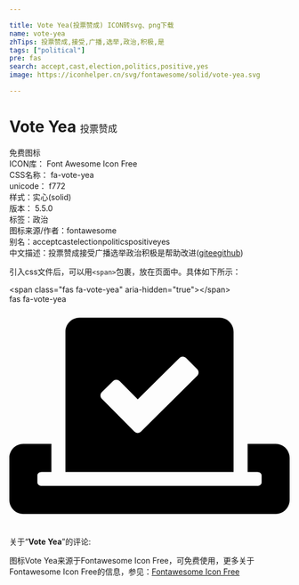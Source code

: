 ```yaml
---

title: Vote Yea(投票赞成) ICON转svg、png下载
name: vote-yea
zhTips: 投票赞成,接受,广播,选举,政治,积极,是
tags: ["political"]
pre: fas
search: accept,cast,election,politics,positive,yes
image: https://iconhelper.cn/svg/fontawesome/solid/vote-yea.svg

---
```


# Vote Yea  <small style="font-size: 60%;font-weight: 100">投票赞成</small>


<div class="detail-page">
<p>
<span><span class="badge-success badge">免费图标</span> </span>
<br/>
<span>
ICON库：
<span class="badge-secondary badge">Font Awesome Icon Free</span> 
</span>
<br/>
<span>
CSS名称：
<span class="badge-secondary badge">fa-vote-yea</span> 
</span>
<br/>
<span>
unicode：
<span class="badge-secondary badge">f772</span> 
<copy-btn content='f772' btn-title=""></copy-btn>
<copy-btn :content='String.fromCodePoint(parseInt("f772", 16))' btn-title="复制U"></copy-btn>
</span><br/><span>样式：<span class="badge-light badge">实心(solid)</span></span>
<br/>
<span>
版本：
<span class="badge-secondary badge">5.5.0</span> 
</span><br/><span>标签：<span class="badge-light badge"><router-link to="/tags/political.html">政治</router-link></span></span>
<br/>
<span>图标来源/作者：<span class="badge-light badge">fontawesome</span></span> 
<br/>
<span>别名：<span class="badge-light badge">accept</span><span class="badge-light badge">cast</span><span class="badge-light badge">election</span><span class="badge-light badge">politics</span><span class="badge-light badge">positive</span><span class="badge-light badge">yes</span></span><br/><span class="zh-detail">中文描述：<span class="badge-primary badge">投票赞成</span><span class="badge-primary badge">接受</span><span class="badge-primary badge">广播</span><span class="badge-primary badge">选举</span><span class="badge-primary badge">政治</span><span class="badge-primary badge">积极</span><span class="badge-primary badge">是</span><span class="help-link"><span>帮助改进</span>(<a href="https://gitee.com/liuwave/icon-helper/edit/master/json/fontawesome/solid/vote-yea.json" target="_blank" rel="noopener noreferrer">gitee</a><a href="https://github.com/liuwave/icon-helper/edit/master/json/fontawesome/solid/vote-yea.json" target="_blank" rel="noopener noreferrer">github</a></span>)</span><br/>
</p>
</div>
<div class="alert alert-dark">
  <i class="fas fa-vote-yea fa-xs"></i>
  <i class="fas fa-vote-yea fa-sm"></i>
  <i class="fas fa-vote-yea fa-lg"></i>
  <i class="fas fa-vote-yea fa-2x"></i>
  <i class="fas fa-vote-yea fa-3x"></i>
  <i class="fas fa-vote-yea fa-5x"></i>
  <i class="fas fa-vote-yea fa-7x"></i>
</div>
<div>
  <p>引入css文件后，可以用<code>&lt;span&gt;</code>包裹，放在页面中。具体如下所示：    
  </p>
  <div class="alert alert-primary" style="font-size: 14px">
    &lt;span class="fas fa-vote-yea" aria-hidden="true"&gt;&lt;/span&gt;
    <copy-btn content='<span class="fas fa-vote-yea" aria-hidden="true"></span>'></copy-btn>
  </div>
  <div class="alert alert-secondary">
    <i class="fas fa-vote-yea"
    style="font-size: 24px"
    aria-hidden="true"></i> fas fa-vote-yea
    <copy-btn content="fas fa-vote-yea" btn-title="复制图标名称"></copy-btn>
  </div>
</div>
<div id="svg" class="svg-wrap">
<svg xmlns="http://www.w3.org/2000/svg" viewBox="0 0 640 512"><path d="M608 320h-64v64h22.4c5.3 0 9.6 3.6 9.6 8v16c0 4.4-4.3 8-9.6 8H73.6c-5.3 0-9.6-3.6-9.6-8v-16c0-4.4 4.3-8 9.6-8H96v-64H32c-17.7 0-32 14.3-32 32v96c0 17.7 14.3 32 32 32h576c17.7 0 32-14.3 32-32v-96c0-17.7-14.3-32-32-32zm-96 64V64.3c0-17.9-14.5-32.3-32.3-32.3H160.4C142.5 32 128 46.5 128 64.3V384h384zM211.2 202l25.5-25.3c4.2-4.2 11-4.2 15.2.1l41.3 41.6 95.2-94.4c4.2-4.2 11-4.2 15.2.1l25.3 25.5c4.2 4.2 4.2 11-.1 15.2L300.5 292c-4.2 4.2-11 4.2-15.2-.1l-74.1-74.7c-4.3-4.2-4.2-11 0-15.2z"/></svg>
</div>
<detail full-name='fa-vote-yea'></detail>
<div class="icon-detail__container">
<p>关于“<b>Vote Yea</b>”的评论:</p>
</div>
<Vssue title="关于“Vote Yea”的评论" />    
<div><p>图标Vote Yea来源于Fontawesome Icon Free，可免费使用，更多关于  Fontawesome Icon Free的信息，参见：<a target="_blank" href="https://iconhelper.cn/fontawesome.html">Fontawesome Icon Free</a>
</p></div>
